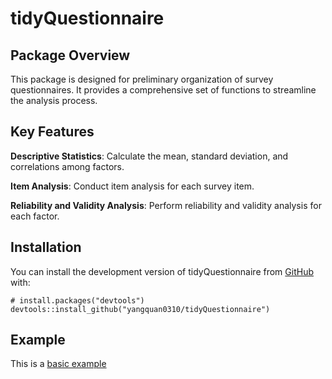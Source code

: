 # tidyQuestionnaire

<!-- badges: start -->

<!-- badges: end -->

## Package Overview

This package is designed for preliminary organization of survey questionnaires. It provides a comprehensive set of functions to streamline the analysis process.

## Key Features

**Descriptive Statistics**: Calculate the mean, standard deviation, and correlations among factors.

**Item Analysis**: Conduct item analysis for each survey item.

**Reliability and Validity Analysis**: Perform reliability and validity analysis for each factor.

## Installation

You can install the development version of tidyQuestionnaire from [GitHub](https://github.com/yangquan0310/tidyQuestionnaire) with:

```         
# install.packages("devtools")
devtools::install_github("yangquan0310/tidyQuestionnaire")
```

## Example

This is a [basic example](https://yangquan0310.github.io/tidyQuestionnaire/)
